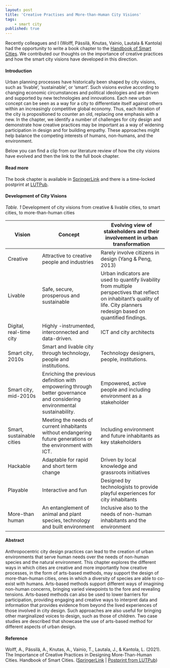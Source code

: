 ```yaml
---
layout: post
title: 'Creative Practises and More-than-Human City Visions'
tags:
    - smart city
published: true
---
```


Recently colleagues and I (Wolff, Pässilä, Knutas, Vainio, Lautala & Kantola) had the opportunity to write a book chapter to the [Handbook of Smart Cities](https://link.springer.com/referencework/10.1007/978-3-030-15145-4). We contributed our thoughts on the importance of creative practices and how the smart city visions have developed in this direction.

#### Introduction

Urban planning processes have historically been shaped by city visions, such as ‘livable’, ‘sustainable’,  or ‘smart’. Such visions evolve according to changing economic circumstances and political ideologies and are driven and supported by new technologies and innovations. Each new urban concept can be seen as a way for a city to differentiate itself against others within an increasingly competitive global economy. Thus, each iteration of the city is propositioned to counter an old, replacing one emphasis with a new. In the chapter, we identify a number of challenges for city design and demonstrate how creative practices may be important as a way of widening participation in design and for building empathy. These approaches might help balance the competing interests of humans, non-humans, and the environment.

Below you can find a clip from our literature review of how the city visions have evolved and then the link to the full book chapter.

#### Read more
The book chapter is available in [SpringerLink](https://link.springer.com/referenceworkentry/10.1007%2F978-3-030-15145-4_74-1) and there is a time-locked postprint at [LUTPub](https://lutpub.lut.fi/handle/10024/162208).

<!--more-->

#### Development of City Visions

*Table. 1* Development of city visions from creative & livable cities, to smart cities, to more-than-human cities

|     Vision                       |     Concept                                                                                                                        |     Evolving view of   stakeholders and their involvement in urban transformation                                                                                                                     |
|----------------------------------|------------------------------------------------------------------------------------------------------------------------------------|-------------------------------------------------------------------------------------------------------------------------------------------------------------------------------------------------------|
|     Creative                     |     Attractive to creative people and industries                                                                                   |     Rarely involve citizens in design (Yang & Peng, 2013)                                                                                                                                       |
|     Livable                      |     Safe, secure, prosperous and sustainable                                                                                       |     Urban indicators are used to quantify livability       from   multiple perspectives that reflect on inhabitant’s quality of life. City planners redesign based on quantified findings.    |
|     Digital, real-time city      |     Highly -instrumented, interconnected and data-driven.                                                                        |     ICT and city architects                                                                                                                                                                           |
|     Smart city, 2010s            |     Smart and livable city through technology, people and institutions.                                                          |     Technology designers, people, institutions.                                                                                                                                                       |
|     Smart city, mid-2010s        |     Enriching the previous definition with empowering through better governance and considering environmental sustainability.    |     Empowered, active people and including       environment   as a stakeholder                                                                                                                       |
|     Smart, sustainable cities    |     Meeting the needs of current inhabitants without endangering future generations or the environment with ICT.                 |     Including environment and future inhabitants as  key stakeholders                                                                                                                                 |
|     Hackable                     |     Adaptable for rapid and short term change                                                                                      |     Driven by local knowledge and grassroots       initiatives                                                                                                                                        |
|     Playable                     |     Interactive and fun                                                                                                            |     Designed by technologists to provide playful experiences for city inhabitants                                                                                                                   |
|     More-than human              |     An entanglement of animal and plant species, technology and built environment                                               |     Inclusive also to the needs of non-human  inhabitants and the environment                                                                                                                         |

#### Abstract
Anthropocentric city design practices can lead to the creation of urban environments that serve human needs over the needs of non-human species and the natural environment. This chapter explores the different ways in which cities are creative and more importantly how creative processes, in the form of arts-based methods, may support the design of more-than-human cities, ones in which a diversity of species are able to co-exist with humans. Arts-based methods support different ways of imagining non-human concerns, bringing varied viewpoints to the fore and revealing tensions. Arts-based methods can also be used to lower barriers for participation, providing engaging and creative ways to interpret data and information that provides evidence from beyond the lived experiences of those involved in city design. Such approaches are also useful for bringing other marginalized voices to design, such as those of children. Two case studies are described that showcase the use of arts-based method for different aspects of urban design.

#### Reference
Wolff, A., Pässilä, A., Knutas, A., Vainio, T., Lautala, J., & Kantola, L. (2021). The Importance of Creative Practices in Designing More-Than-Human Cities. Handbook of Smart Cities. ([SpringerLink](https://link.springer.com/referenceworkentry/10.1007%2F978-3-030-15145-4_74-1) \| [Postprint from LUTPub](https://lutpub.lut.fi/handle/10024/162208))